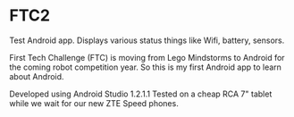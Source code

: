 # FTC2
Test Android app. Displays various status things like Wifi, battery, sensors.

First Tech Challenge (FTC) is moving from Lego Mindstorms to Android for the coming robot competition year.
So this is my first Android app to learn about Android.

Developed using Android Studio 1.2.1.1
Tested on a cheap RCA 7" tablet while we wait for our new ZTE Speed phones.
